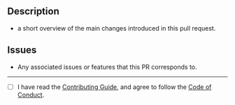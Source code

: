 ## **Description**

- a short overview of the main changes introduced in this pull request.

## **Issues**

- Any associated issues or features that this PR corresponds to.

---

- [ ] I have read the [Contributing Guide](https://docs.waldo.vision/en/getting-started/), and agree to follow the [Code of Conduct](https://docs.waldo.vision/legal/code-of-conduct/).

